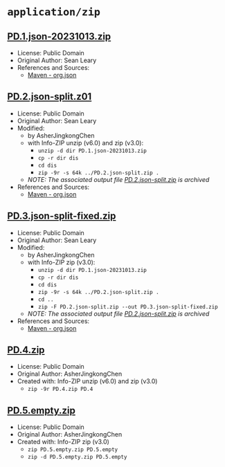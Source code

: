# `application/zip`

## [PD.1.json-20231013.zip](../files/PD.1.json-20231013.zip)

- License: Public Domain
- Original Author: Sean Leary
- References and Sources:
  - [Maven - org.json](https://repo1.maven.org/maven2/org/json/json/20231013/json-20231013.jar)

## [PD.2.json-split.z01](../files/PD.2.json-split.z01)

- License: Public Domain
- Original Author: Sean Leary
- Modified:
  - by AsherJingkongChen
  - with Info-ZIP unzip (v6.0) and zip (v3.0):
    - `unzip -d dir PD.1.json-20231013.zip`
    - `cp -r dir dis`
    - `cd dis`
    - `zip -9r -s 64k ../PD.2.json-split.zip .`
  - _NOTE: The associated output file [PD.2.json-split.zip](../../../../archives/samples/application/zip/PD.2.json-split.zip) is archived_
- References and Sources:
  - [Maven - org.json](https://repo1.maven.org/maven2/org/json/json/20231013/json-20231013.jar)

## [PD.3.json-split-fixed.zip](../files/PD.3.json-split-fixed.zip)

- License: Public Domain
- Original Author: Sean Leary
- Modified:
  - by AsherJingkongChen
  - with Info-ZIP zip (v3.0):
    - `unzip -d dir PD.1.json-20231013.zip`
    - `cp -r dir dis`
    - `cd dis`
    - `zip -9r -s 64k ../PD.2.json-split.zip .`
    - `cd ..`
    - `zip -F PD.2.json-split.zip --out PD.3.json-split-fixed.zip`
  - _NOTE: The associated output file [PD.2.json-split.zip](../../../../archives/samples/application/zip/PD.2.json-split.zip) is archived_
- References and Sources:
  - [Maven - org.json](https://repo1.maven.org/maven2/org/json/json/20231013/json-20231013.jar)

## [PD.4.zip](../files/PD.4.zip)

- License: Public Domain
- Original Author: AsherJingkongChen
- Created with: Info-ZIP unzip (v6.0) and zip (v3.0)
  - `zip -9r PD.4.zip PD.4`

## [PD.5.empty.zip](../files/PD.5.empty.zip)

- License: Public Domain
- Original Author: AsherJingkongChen
- Created with: Info-ZIP zip (v3.0)
  - `zip PD.5.empty.zip PD.5.empty`
  - `zip -d PD.5.empty.zip PD.5.empty`

